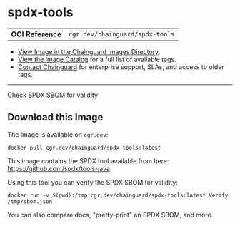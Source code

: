 <!--monopod:start-->
# spdx-tools
| | |
| - | - |
| **OCI Reference** | `cgr.dev/chainguard/spdx-tools` |


* [View Image in the Chainguard Images Directory](https://images.chainguard.dev/directory/image/spdx-tools/overview).
* [View the Image Catalog](https://console.chainguard.dev/images/catalog) for a full list of available tags.
* [Contact Chainguard](https://www.chainguard.dev/chainguard-images) for enterprise support, SLAs, and access to older tags.

---
<!--monopod:end-->

<!--overview:start-->
Check SPDX SBOM for validity
<!--overview:end-->

<!--getting:start-->
## Download this Image
The image is available on `cgr.dev`:

```
docker pull cgr.dev/chainguard/spdx-tools:latest
```
<!--getting:end-->

<!--body:start-->
This image contains the SPDX tool available from here: https://github.com/spdx/tools-java

Using this tool you can verify the SPDX SBOM for validity:

```
docker run -v $(pwd):/tmp cgr.dev/chainguard/spdx-tools:latest Verify /tmp/sbom.json
```

You can also compare docs, "pretty-print" an SPDX SBOM, and more.
<!--body:end-->
